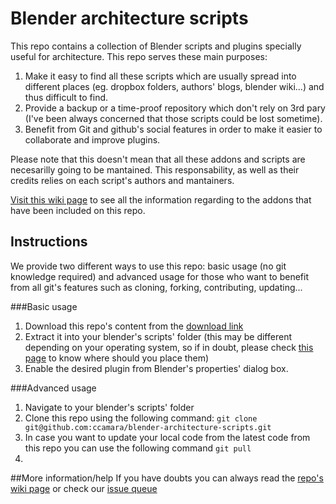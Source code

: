 Blender architecture scripts
============================

This repo contains a collection of Blender scripts and plugins specially useful for architecture. 
This repo serves these main purposes:

1. Make it easy to find all these scripts which are usually spread into different places (eg. dropbox folders, authors' blogs, blender wiki...) and thus difficult to find.
2. Provide a backup or a time-proof repository which don't rely on 3rd pary (I've been always concerned that those scripts could be lost sometime).
3. Benefit from Git and github's social features in order to make it easier to collaborate and improve plugins.


Please note that this doesn't mean that all these addons and scripts are necesarilly going to be mantained. This responsability, as well as their credits relies on each script's authors and mantainers.

[Visit this wiki page](https://github.com/ccamara/blender-architecture-scripts/wiki/List-of-available-addons) to see all the information regarding to the addons that have been included on this repo.

## Instructions

We provide two different ways to use this repo: basic usage (no git knowledge required) and advanced usage for those who want to benefit from all git's features such as cloning, forking, contributing, updating...

###Basic usage

1. Download this repo's content from the [download link](https://github.com/ccamara/blender-architecture-scripts/archive/master.zip)
2. Extract it into your blender's scripts' folder (this may be different depending on your operating system, so if in doubt, please check [this page](http://wiki.blender.org/index.php/Doc:2.6/Manual/Extensions/Python/Add-Ons) to know where should you place them)
3. Enable the desired plugin from Blender's properties' dialog box.

###Advanced usage

1. Navigate to your blender's scripts' folder
2. Clone this repo using the following command: ```git clone git@github.com:ccamara/blender-architecture-scripts.git```
3. In case you want to update your local code from the latest code from this repo you can use the following command `git pull`
4. 

##More information/help
If you have doubts you can always read the [repo's wiki page](https://github.com/ccamara/blender-architecture-scripts/wiki) or check our [issue queue](https://github.com/ccamara/blender-architecture-scripts/issues)
